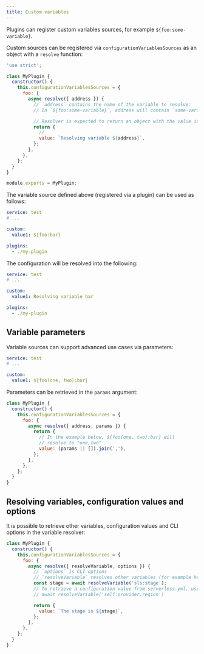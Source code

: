 ```yaml
---
title: Custom variables
---
```


Plugins can register custom variables sources, for example `${foo:some-variable}`.

Custom sources can be registered via `configurationVariablesSources` as an object with a `resolve` function:

```javascript
'use strict';

class MyPlugin {
  constructor() {
    this.configurationVariablesSources = {
      foo: {
        async resolve({ address }) {
          // `address` contains the name of the variable to resolve:
          // In `${foo:some-variable}`, address will contain `some-variable`.

          // Resolver is expected to return an object with the value in the `value` property:
          return {
            //
            value: `Resolving variable ${address}`,
          };
        },
      },
    };
  }
}

module.exports = MyPlugin;
```

The variable source defined above (registered via a plugin) can be used as follows:

```yaml
service: test
# ...

custom:
  value1: ${foo:bar}

plugins:
  - ./my-plugin
```

The configuration will be resolved into the following:

```yaml
service: test
# ...

custom:
  value1: Resolving variable bar

plugins:
  - ./my-plugin
```

## Variable parameters

Variable sources can support advanced use cases via parameters:

```yaml
service: test
# ...

custom:
  value1: ${foo(one, two):bar}
```

Parameters can be retrieved in the `params` argument:

```javascript
class MyPlugin {
  constructor() {
    this.configurationVariablesSources = {
      foo: {
        async resolve({ address, params }) {
          return {
            // In the example below, ${foo(one, two):bar} will
            // resolve to "one,two"
            value: (params || []).join(','),
          };
        },
      },
    };
  }
}
```

## Resolving variables, configuration values and options

It is possible to retrieve other variables, configuration values and CLI options in the variable resolver:

```javascript
class MyPlugin {
  constructor() {
    this.configurationVariablesSources = {
      foo: {
        async resolve({ resolveVariable, options }) {
          // `options` is CLI options
          // `resolveVariable` resolves other variables (for example here: `${sls:stage}`)
          const stage = await resolveVariable('sls:stage');
          // To retrieve a configuration value from serverless.yml, use the `self:xxx` variable source, for example:
          // await resolveVariable('self:provider.region')

          return {
            value: `The stage is ${stage}`,
          };
        },
      },
    };
  }
}
```
